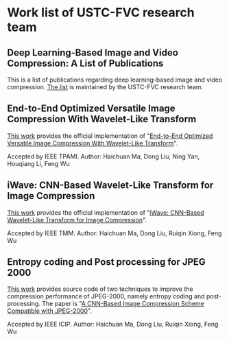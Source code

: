 # Work list of USTC-FVC research team

## Deep Learning-Based Image and Video Compression: A List of Publications
This is a list of publications regarding deep learning-based image and video compression. [The list](https://ustc-fvc.github.io/deep-compression.html) is maintained by the USTC-FVC research team.

## End-to-End Optimized Versatile Image Compression With Wavelet-Like Transform
[This work](https://github.com/mahaichuan/Versatile-Image-Compression) provides the official implementation of "[End-to-End Optimized Versatile Image Compression With Wavelet-Like Transform](https://ieeexplore.ieee.org/document/9204799)".

Accepted by IEEE TPAMI.
Author: Haichuan Ma, Dong Liu, Ning Yan, Houqiang Li, Feng Wu

## iWave: CNN-Based Wavelet-Like Transform for Image Compression
[This work](https://github.com/mahaichuan/iWave) provides the official implementation of "[iWave: CNN-Based Wavelet-Like Transform for Image Compression](https://ieeexplore.ieee.org/abstract/document/8931632)".

Accepted by IEEE TMM.
Author: Haichuan Ma, Dong Liu, Ruiqin Xiong, Feng Wu

## Entropy coding and Post processing for JPEG 2000
[This work](https://github.com/mahaichuan/Entropy-coding-and-Post-processing-for-JPEG-2000) provides source code of two techniques to improve the compression performance of JPEG-2000, namely entropy coding and post-processing. The paper is "[A CNN-Based Image Compression Scheme Compatible with JPEG-2000](https://ieeexplore.ieee.org/document/8803835)".

Accepted by IEEE ICIP.
Author: Haichuan Ma, Dong Liu, Ruiqin Xiong, Feng Wu
